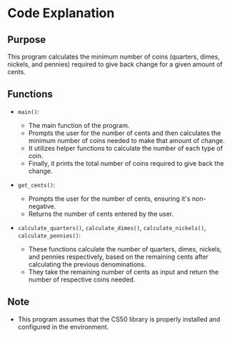 # Code Explanation

## Purpose
This program calculates the minimum number of coins (quarters, dimes, nickels, and pennies) required to give back change for a given amount of cents.

## Functions
- `main()`:
    - The main function of the program.
    - Prompts the user for the number of cents and then calculates the minimum number of coins needed to make that amount of change.
    - It utilizes helper functions to calculate the number of each type of coin.
    - Finally, it prints the total number of coins required to give back the change.

- `get_cents()`:
    - Prompts the user for the number of cents, ensuring it's non-negative.
    - Returns the number of cents entered by the user.

- `calculate_quarters()`, `calculate_dimes()`, `calculate_nickels()`, `calculate_pennies()`:
    - These functions calculate the number of quarters, dimes, nickels, and pennies respectively, based on the remaining cents after calculating the previous denominations.
    - They take the remaining number of cents as input and return the number of respective coins needed.

## Note
- This program assumes that the CS50 library is properly installed and configured in the environment.
